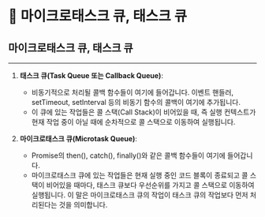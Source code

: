 # 🥇 마이크로태스크 큐, 태스크 큐

## 마이크로태스크 큐, 태스크 큐

---

1. **태스크 큐(Task Queue 또는 Callback Queue)**:
    - 비동기적으로 처리될 콜백 함수들이 여기에 들어갑니다. 이벤트 핸들러, setTimeout, setInterval 등의 비동기 함수의 콜백이 여기에 추가됩니다.
    - 이 큐에 있는 작업들은 콜 스택(Call Stack)이 비어있을 때, 즉 실행 컨텍스트가 현재 작업 중이 아닐 때에 순차적으로 콜 스택으로 이동하여 실행됩니다.
    
2. **마이크로태스크 큐(Microtask Queue)**:
    - Promise의 then(), catch(), finally()와 같은 콜백 함수들이 여기에 들어갑니다.
    - 마이크로태스크 큐에 있는 작업들은 현재 실행 중인 코드 블록이 종료되고 콜 스택이 비어있을 때마다, 태스크 큐보다 우선순위를 가지고 콜 스택으로 이동하여 실행됩니다. 이 말은 마이크로태스크 큐의 작업이 태스크 큐의 작업보다 먼저 처리된다는 것을 의미합니다.